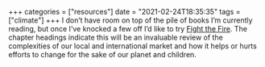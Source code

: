 +++
categories = ["resources"]
date = "2021-02-24T18:35:35"
tags = ["climate"]
+++
I don’t have room on top of the pile of books I’m currently reading, but once I’ve knocked a few off I’d like to try [Fight the Fire](https://theecologist.org/sites/default/files/2021-02/Fight_the_Fire_0.pdf). The chapter headings indicate this will be an invaluable review of the complexities of our local and international market and how it helps or hurts efforts to change for the sake of our planet and children.
               